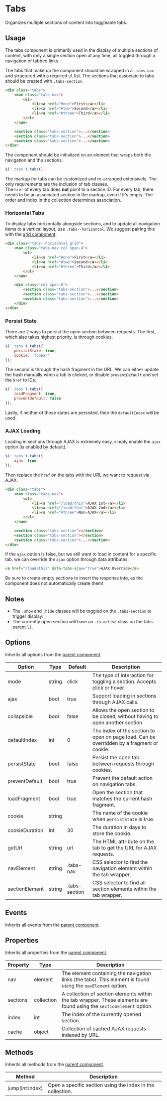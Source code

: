 # Tabs #

Organizes multiple sections of content into toggleable tabs.

## Usage ##

The tabs component is primarily used in the display of multiple sections of content,
with only a single section open at any time, all toggled through a navigation of tabbed links.

The tabs that make up the component should be wrapped in a `.tabs-nav` and structured with
a required `ul` list. The sections that associate to tabs should be created with `.tabs-section`.

```html
<div class="tabs">
    <nav class="tabs-nav">
        <ul>
            <li><a href="#one">First</a></li>
            <li><a href="#two">Second</a></li>
            <li><a href="#three">Third</a></li>
        </ul>
    </nav>

    <section class="tabs-section">...</section>
    <section class="tabs-section">...</section>
    <section class="tabs-section">...</section>
</div>
```

The component should be initialized on an element that wraps both the navigation and the sections.

```javascript
$('.tabs').tabs();
```

<div class="notice is-info">
    The markup for tabs can be customized and re-arranged extensively.
    The only requirements are the inclusion of tab classes.
</div>

<div class="notice is-warning">
    The <code>href</code> of every tab does <b>not</b> point to a section ID.
    For every tab, there needs to be an associated section in the markup, even if it's empty.
    The order and index in the collection determines association.
</div>

### Horizontal Tabs ###

To display tabs horizontally alongside sections, and to update all navigation items to a vertical layout,
use `.tabs--horizontal`. We suggest pairing this with the [grid component](grid.md).

```html
<div class="tabs--horizontal grid">
    <nav class="tabs-nav col span-4">
        <ul>
            <li><a href="#one">First</a></li>
            <li><a href="#two">Second</a></li>
            <li><a href="#three">Third</a></li>
        </ul>
    </nav>

    <div class="col span-8">
        <section class="tabs-section">...</section>
        <section class="tabs-section">...</section>
        <section class="tabs-section">...</section>
    </div>
</div>
```

### Persist State ###

There are 2 ways to persist the open section between requests.
The first, which also takes highest priority, is through cookies.

```javascript
$('.tabs').tabs({
    persistState: true,
    cookie: 'foobar'
});
```

The second is through the hash fragment in the URL.
We can either update the hash manually when a tab is clicked,
or disable `preventDefault` and set the `href` to IDs.

```javascript
$('.tabs').tabs({
    loadFragment: true,
    preventDefault: false
});
```

Lastly, if neither of those states are persisted, then the `defaultIndex` will be used.

### AJAX Loading ###

Loading in sections through AJAX is extremely easy, simply enable the `ajax` option (is enabled by default).

```javascript
$('.tabs').tabs({
    ajax: true
});
```

Then replace the `href` on the tabs with the URL we want to request via AJAX.

```html
<div class="tabs">
    <nav class="tabs-nav">
        <ul>
            <li><a href="/load/this">AJAX 1st</a></li>
            <li><a href="/load/that">AJAX 2nd</a></li>
            <li><a href="#three">Non-AJAX</a></li>
        </ul>
    </nav>

    <section class="tabs-section"></section>
    <section class="tabs-section"></section>
    <section class="tabs-section">...</section>
</div>
```

If the `ajax` option is false, but we still want to load in content for a specific tab,
we can override the `ajax` option through data attributes.

```html
<a href="/load/this" data-tabs-ajax="true">AJAX Override</a>
```

<div class="notice is-warning">
    Be sure to create empty sections to insert the response into,
    as the component does not automatically create them!
</div>

## Notes ##

* The `.show` and `.hide` classes will be toggled on the `.tabs-section` to trigger display.
* The currently open section will have an `.is-active` class on the tabs parent `li`.

## Options ##

Inherits all options from the [parent component](../development/js.md#options).

<table class="table data-table">
    <thead>
        <tr>
            <th>Option</th>
            <th>Type</th>
            <th>Default</th>
            <th>Description</th>
        </tr>
    </thead>
    <tbody>
        <tr>
            <td>mode</td>
            <td>string</td>
            <td>click</td>
            <td>
                The type of interaction for toggling a section.
                Accepts click or hover.
            </td>
        </tr>
        <tr>
            <td>ajax</td>
            <td>bool</td>
            <td>true</td>
            <td>Support loading in sections through AJAX calls.</td>
        </tr>
        <tr>
            <td>collapsible</td>
            <td>bool</td>
            <td>false</td>
            <td>Allows the open section to be closed, without having to open another section.</td>
        </tr>
        <tr>
            <td>defaultIndex</td>
            <td>int</td>
            <td>0</td>
            <td>
                The index of the section to open on page load.
                Can be overridden by a fragment or cookie.
            </td>
        </tr>
        <tr>
            <td>persistState</td>
            <td>bool</td>
            <td>false</td>
            <td>Persist the open tab between requests through cookies.</td>
        </tr>
        <tr>
            <td>preventDefault</td>
            <td>bool</td>
            <td>true</td>
            <td>Prevent the default action on navigation tabs.</td>
        </tr>
        <tr>
            <td>loadFragment</td>
            <td>bool</td>
            <td>true</td>
            <td>Open the section that matches the current hash fragment.</td>
        </tr>
        <tr>
            <td>cookie</td>
            <td>string</td>
            <td></td>
            <td>The name of the cookie when <code>persistState</code> is true.</td>
        </tr>
        <tr>
            <td>cookieDuration</td>
            <td>int</td>
            <td>30</td>
            <td>The duration in days to store the cookie.</td>
        </tr>
        <tr>
            <td>getUrl</td>
            <td>string</td>
            <td>url</td>
            <td>The HTML attribute on the tab to get the URL for AJAX requests.</td>
        </tr>
        <tr>
            <td>navElement</td>
            <td>string</td>
            <td>.tabs-nav</td>
            <td>CSS selector to find the navigation element within the tab wrapper.</td>
        </tr>
        <tr>
            <td>sectionElement</td>
            <td>string</td>
            <td>.tabs-section</td>
            <td>CSS selector to find all section elements within the tab wrapper.</td>
        </tr>
    </tbody>
</table>

## Events ##

Inherits all events from the [parent component](../development/js.md#events).

## Properties ##

Inherits all properties from the [parent component](../development/js.md#properties).

<table class="table data-table">
    <thead>
        <tr>
            <th>Property</th>
            <th>Type</th>
            <th>Description</th>
        </tr>
    </thead>
    <tbody>
        <tr>
            <td>nav</td>
            <td>element</td>
            <td>
                The element containing the navigation links (the tabs).
                This element is found using the <code>navElement</code> option.
            </td>
        </tr>
        <tr>
            <td>sections</td>
            <td>collection</td>
            <td>
                A collection of section elements within the tab wrapper.
                These elements are found using the <code>sectionElement</code> option.
            </td>
        </tr>
        <tr>
            <td>index</td>
            <td>int</td>
            <td>The index of the currently opened section.</td>
        </tr>
        <tr>
            <td>cache</td>
            <td>object</td>
            <td>Collection of cached AJAX requests indexed by URL.</td>
        </tr>
    </tbody>
</table>

## Methods ##

Inherits all methods from the [parent component](../development/js.md#methods).

<table class="table data-table">
    <thead>
        <tr>
            <th>Method</th>
            <th>Description</th>
        </tr>
    </thead>
    <tbody>
        <tr>
            <td>jump(int:index)</td>
            <td>Open a specific section using the index in the collection.</td>
        </tr>
    </tbody>
</table>
